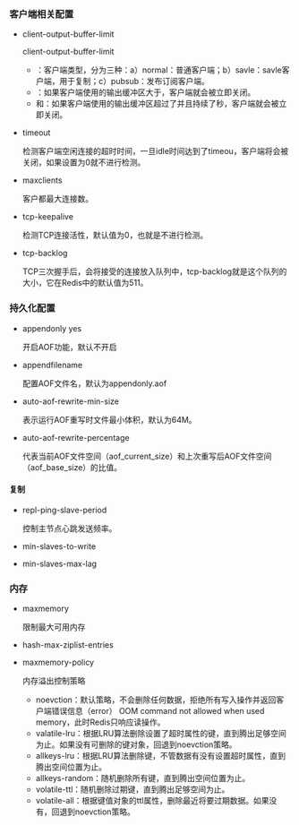 ### 客户端相关配置

- client-output-buffer-limit

    client-output-buffer-limit <class> <hard limit> <soft limit> <soft seconds>

    - <class>：客户端类型，分为三种：a）normal：普通客户端；b）savle：savle客户端，用于复制；c）pubsub：发布订阅客户端。
    - <hard limit>：如果客户端使用的输出缓冲区大于<hard limit>，客户端就会被立即关闭。
    - <soft limit>和<soft seconds>：如果客户端使用的输出缓冲区超过了<soft limit>并且持续了<soft seconds>秒，客户端就会被立即关闭。

- timeout

    检测客户端空闲连接的超时时间，一旦idle时间达到了timeou，客户端将会被关闭，如果设置为0就不进行检测。

- maxclients

    客户都最大连接数。

- tcp-keepalive

    检测TCP连接活性，默认值为0，也就是不进行检测。

- tcp-backlog

    TCP三次握手后，会将接受的连接放入队列中，tcp-backlog就是这个队列的大小，它在Redis中的默认值为511。

### 持久化配置

- appendonly yes

    开启AOF功能，默认不开启

- appendfilename <filename>

    配置AOF文件名，默认为appendonly.aof

- auto-aof-rewrite-min-size

    表示运行AOF重写时文件最小体积，默认为64M。

- auto-aof-rewrite-percentage

    代表当前AOF文件空间（aof_current_size）和上次重写后AOF文件空间（aof_base_size）的比值。

#### 复制

- repl-ping-slave-period

    控制主节点心跳发送频率。

- min-slaves-to-write

- min-slaves-max-lag

### 内存

- maxmemory

    限制最大可用内存

- hash-max-ziplist-entries

- maxmemory-policy

    内存溢出控制策略

    - noevction：默认策略，不会删除任何数据，拒绝所有写入操作并返回客户端错误信息（error） OOM command not allowed when used memory，此时Redis只响应读操作。
    - valatile-lru：根据LRU算法删除设置了超时属性的键，直到腾出足够空间为止。如果没有可删除的键对象，回退到noevction策略。
    - allkeys-lru：根据LRU算法删除键，不管数据有没有设置超时属性，直到腾出空间位置为止。
    - allkeys-random：随机删除所有键，直到腾出空间位置为止。
    - volatile-ttl：随机删除过期键，直到腾出足够空间为止。
    - volatile-all：根据键值对象的ttl属性，删除最近将要过期数据。如果没有，回退到noevction策略。